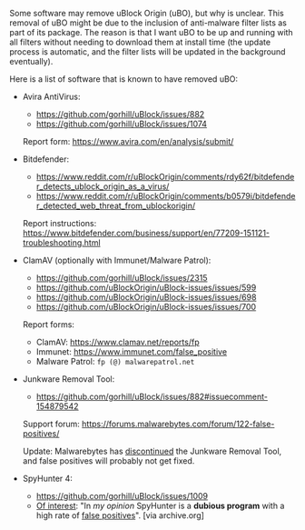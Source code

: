 Some software may remove uBlock Origin (uBO), but why is unclear. This removal of uBO might be due to the inclusion of anti-malware filter lists as part of its package. The reason is that I want uBO to be up and running with all filters without needing to download them at install time (the update process is automatic, and the filter lists will be updated in the background eventually).

Here is a list of software that is known to have removed uBO:

- Avira AntiVirus:
    - https://github.com/gorhill/uBlock/issues/882
    - https://github.com/gorhill/uBlock/issues/1074

    Report form: https://www.avira.com/en/analysis/submit/

- Bitdefender:
    - https://www.reddit.com/r/uBlockOrigin/comments/rdy62f/bitdefender_detects_ublock_origin_as_a_virus/
    - https://www.reddit.com/r/uBlockOrigin/comments/b0579i/bitdefender_detected_web_threat_from_ublockorigin/

    Report instructions: https://www.bitdefender.com/business/support/en/77209-151121-troubleshooting.html

- ClamAV (optionally with Immunet/Malware Patrol):
    - https://github.com/gorhill/uBlock/issues/2315
    - https://github.com/uBlockOrigin/uBlock-issues/issues/599
    - https://github.com/uBlockOrigin/uBlock-issues/issues/698
    - https://github.com/uBlockOrigin/uBlock-issues/issues/700

    Report forms:
    - ClamAV: https://www.clamav.net/reports/fp
    - Immunet: https://www.immunet.com/false_positive
    - Malware Patrol: `fp (@) malwarepatrol.net`

- Junkware Removal Tool:
    - https://github.com/gorhill/uBlock/issues/882#issuecomment-154879542

    Support forum: https://forums.malwarebytes.com/forum/122-false-positives/

    Update: Malwarebytes has [discontinued](https://forums.malwarebytes.com/topic/213402-junkware-removal-tool-to-be-discontinued/) the Junkware Removal Tool, and false positives will probably not get fixed.

- SpyHunter 4:
    - https://github.com/gorhill/uBlock/issues/1009
    - [Of interest](https://web.archive.org/web/20161125064326/http://www.bleepingcomputer.com/forums/t/550005/spyhunter-vs-malwarebytes-vs-iobit/#entry3491488): "In _my opinion_ SpyHunter is a **dubious program** with a high rate of [false positives](https://www.mywot.com/en/scorecard/enigmasoftware.com)". [via archive.org]